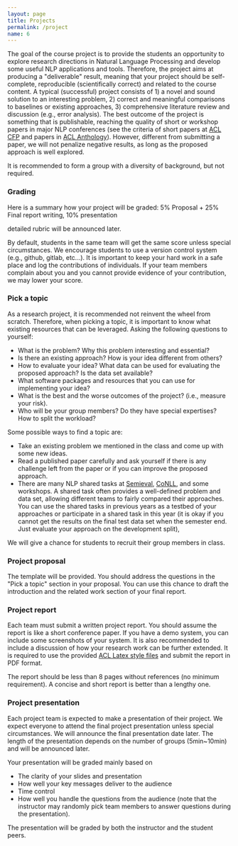 ```yaml
---
layout: page
title: Projects
permalink: /project
name: 6
---
```

The goal of the course project is to provide the students an opportunity to explore research directions in Natural Language Processing
and develop some useful NLP applications and tools. Therefore, the project aims at producing a "deliverable" result, meaning that your project 
should be self-complete, reproducible (scientifically correct) and related to the course content. 
A typical (successful) project consists of 1) a novel and sound solution to an interesting problem, 2) correct and meaningful comparisons to baselines or existing approaches, 
3) comprehensive literature review and discussion (e.g., error analysis). 
The best outcome of the project is something
that is publishable, reaching the quality of short or workshop papers in major NLP conferences 
(see the criteria of short papers at [ACL CFP](http://acl2016.org/index.php?article%20id=9) and papers in [ACL Anthology](http://aclweb.org/anthology/)). 
However, different from submitting a paper, we will not penalize negative results, as long as the proposed approach is well explored. 

It is recommended to form a group with a diversity of background, but not required. 

### Grading
Here is a summary how your project will be graded:
5% Proposal + 25% Final report writing, 10% presentation

detailed rubric will be announced later. 

By default, students in the same team will get the same score unless special circumstances.
We encourage students to use a  version control system (e.g., github, gitlab, etc...). 
It is important to keep your hard work in a safe place and log the contributions of individuals.
If your team members complain about you and you cannot provide evidence of your contribution, we may lower your score.

### Pick a topic
As a research project, it is recommended not reinvent the wheel from scratch. Therefore, when picking a topic, it is important to know what existing resources that can be leveraged. 
Asking the following questions to yourself:
- What is the problem? Why this problem interesting and essential?
- Is there an existing approach? How is your idea different from others?
- How to evaluate your idea? What data can be used for evaluating the proposed approach? Is the data set available?
- What software packages and resources that you can use for implementing your idea?
- What is the best and the worse outcomes of the project? (i.e., measure your risk).
- Who will be your group members? Do they have special expertises? How to split the workload?

Some possible ways to find a topic are:
- Take an existing problem we mentioned in the class and come up with some new ideas. 
- Read a published paper carefully and ask yourself if there is any challenge left from the paper or if you can improve the proposed approach.
- There are many NLP shared tasks at [Semieval](https://en.wikipedia.org/wiki/SemEval), [CoNLL](http://www.signll.org/conll), and some workshops. A shared task often provides a well-defined problem and data set, allowing different teams to fairly compared their approaches. You can use the shared tasks in previous years as a testbed of your approaches or participate in a shared task in this year (it is okay if you cannot get the results on the final test data set when the semester end. Just evaluate your approach on the development split),

We will give a chance for students to recruit their group members in class.

### Project proposal 
The template will be provided. You should address the questions in the "Pick a topic" section in your proposal. 
You can use this chance to draft the introduction and the related work section of your final report. 

### Project report 
Each team must submit a written project report. You should assume the report is like a short conference paper. If you have a demo system, you can include some screenshots of your system.
It is also recommended to include a discussion of how your research work can be further extended. It is required to use the provided [ACL Latex style files](http://acl2016.org/files/acl2016.zip) and submit the report in PDF format. 

The report should be less than 8 pages without references (no minimum requirement). A concise and short report is better than a lengthy one. 



### Project presentation 
Each project team is expected to make a presentation of their project. We expect everyone to attend the final project presentation unless special circumstances. 
We will announce the final presentation date later.
The length of the presentation depends on the number of groups (5min~10min) and will be announced later.

Your presentation will be graded mainly based on 
- The clarity of your slides and presentation 
- How well your key messages deliver to the audience 
- Time control 
- How well you handle the questions from the audience (note that the instructor may randomly pick team members to answer questions during the presentation). 


The presentation will be graded by both the instructor and the student peers. 


